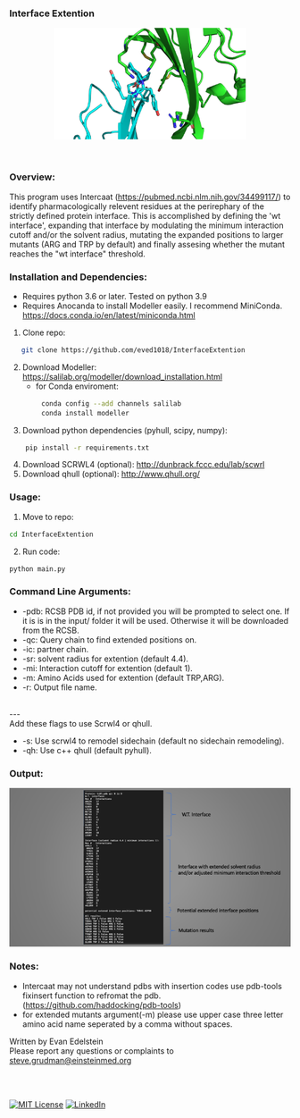 ### Interface Extention
<p align="center">
  <img src="Media/ctla4cd80.png" height="200"/>
</p>
<br>
 
### Overview:

This program uses Intercaat (https://pubmed.ncbi.nlm.nih.gov/34499117/) to identify pharmacologically relevent residues at the perirephary of the strictly defined protein interface. This is accomplished by defining the 'wt interface', expanding that interface by modulating the minimum interaction cutoff and/or the solvent radius, mutating the expanded positions to larger mutants (ARG and TRP by default) and finally assesing whether the mutant reaches the "wt interface" threshold.


### Installation and Dependencies:
* Requires python 3.6 or later. Tested on python 3.9
* Requires Anocanda to install Modeller easily. I recommend MiniConda. https://docs.conda.io/en/latest/miniconda.html
1. Clone repo:
```sh
   git clone https://github.com/eved1018/InterfaceExtention
```
2. Download Modeller: https://salilab.org/modeller/download_installation.html
    * for Conda enviroment:
```sh 
        conda config --add channels salilab
        conda install modeller
```
3. Download python dependencies (pyhull, scipy, numpy):
```sh
    pip install -r requirements.txt 
```
4. Download SCRWL4 (optional): http://dunbrack.fccc.edu/lab/scwrl
5. Download qhull (optional): http://www.qhull.org/


### Usage:
1. Move to repo:
```sh
cd InterfaceExtention
```
2. Run code:
```sh
python main.py 
```
### Command Line Arguments:
* -pdb: RCSB PDB id, if not provided you will be prompted to select one. If it is is in the input/ folder it will be used. Otherwise it will be downloaded from the RCSB.  
* -qc: Query chain to find extended positions on.
* -ic: partner chain.
* -sr: solvent radius for extention (default 4.4).
* -mi: Interaction cutoff for extention (default 1).
* -m: Amino Acids used for extention (default TRP,ARG).
* -r: Output file name. 
<br/>
---
<br/>
Add these flags to use Scrwl4 or qhull.

* -s: Use scrwl4 to remodel sidechain (default no sidechain remodeling).
* -qh: Use c++ qhull (default pyhull). 

### Output:
![output](Media/results.png)


### Notes:
* Intercaat may not understand pdbs with insertion codes use pdb-tools fixinsert function to refromat the pdb. (https://github.com/haddocking/pdb-tools)
* for extended mutants argument(-m) please use upper case three letter amino acid name seperated by a comma without spaces.



Written by Evan Edelstein
<br />
Please report any questions or complaints to steve.grudman@einsteinmed.org

<br />
<br />
<div id="Footer"></div>

[![MIT License][license-shield]][license-url]
[![LinkedIn][linkedin-shield]][linkedin-url]


<!-- MARKDOWN LINKS & IMAGES -->
<!-- https://www.markdownguide.org/basic-syntax/#reference-style-links -->
[license-url]: Media/license.txt
[linkedin-shield]: https://img.shields.io/badge/-LinkedIn-black.svg?style=for-the-badge&logo=linkedin&colorB=555
[linkedin-url]: https://www.linkedin.com/in/evan-edelstein/
[license-shield]: https://img.shields.io/github/license/othneildrew/Best-README-Template.svg?style=for-the-badge
[product-screenshot]: Media/ctla4cd80.png
